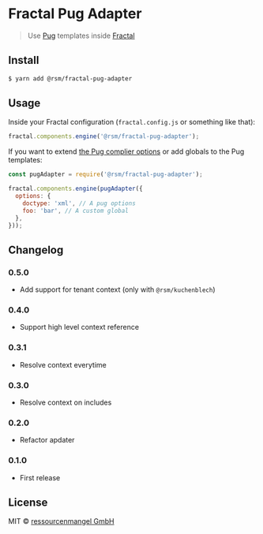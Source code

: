 # Fractal Pug Adapter

> Use [Pug](https://pugjs.org/) templates inside [Fractal](https://fractal.build/)

## Install

```bash
$ yarn add @rsm/fractal-pug-adapter
```

## Usage

Inside your Fractal configuration (`fractal.config.js` or something like that):

```js
fractal.components.engine('@rsm/fractal-pug-adapter');
```

If you want to extend [the Pug complier options](https://pugjs.org/api/reference.html#options) or add globals to the Pug templates:

```js
const pugAdapter = require('@rsm/fractal-pug-adapter');

fractal.components.engine(pugAdapter({
  options: {
    doctype: 'xml', // A pug options
    foo: 'bar', // A custom global
  },
}));
```

## Changelog

### 0.5.0

* Add support for tenant context (only with `@rsm/kuchenblech`)

### 0.4.0

* Support high level context reference

### 0.3.1

* Resolve context everytime

### 0.3.0

* Resolve context on includes

### 0.2.0

* Refactor apdater

### 0.1.0

* First release

## License

MIT © [ressourcenmangel GmbH](https://ressourcenmangel.de)
